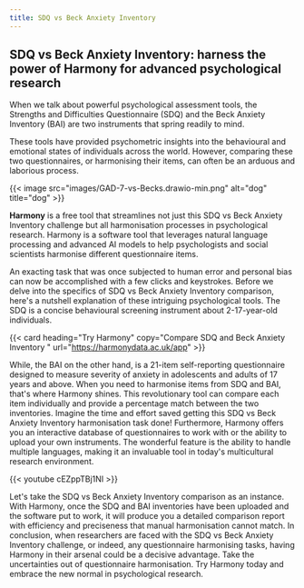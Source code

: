```yaml
---
title: SDQ vs Beck Anxiety Inventory
---
```


## SDQ vs Beck Anxiety Inventory: harness the power of Harmony for advanced psychological research

When we talk about powerful psychological assessment tools, the Strengths and Difficulties Questionnaire (SDQ) and the Beck Anxiety Inventory (BAI) are two instruments that spring readily to mind.

These tools have provided psychometric insights into the behavioural and emotional states of individuals across the world. However, comparing these two questionnaires, or harmonising their items, can often be an arduous and laborious process.

{{< image src="images/GAD-7-vs-Becks.drawio-min.png" alt="dog" title="dog" >}}

**Harmony** is a free tool that streamlines not just this SDQ vs Beck Anxiety Inventory challenge but all harmonisation processes in psychological research. Harmony is a software tool that leverages natural language processing and advanced AI models to help psychologists and social scientists harmonise different questionnaire items. 

An exacting task that was once subjected to human error and personal bias can now be accomplished with a few clicks and keystrokes. Before we delve into the specifics of SDQ vs Beck Anxiety Inventory comparison, here's a nutshell explanation of these intriguing psychological tools. The SDQ is a concise behavioural screening instrument about 2-17-year-old individuals.


{{< card heading="Try Harmony" copy="Compare SDQ and Beck Anxiety Inventory " url="https://harmonydata.ac.uk/app" >}}

While, the BAI on the other hand, is a 21-item self-reporting questionnaire designed to measure severity of anxiety in adolescents and adults of 17 years and above. When you need to harmonise items from SDQ and BAI, that's where Harmony shines. This revolutionary tool can compare each item individually and provide a percentage match between the two inventories. Imagine the time and effort saved getting this SDQ vs Beck Anxiety Inventory harmonisation task done! Furthermore, Harmony offers you an interactive database of questionnaires to work with or the ability to upload your own instruments. The wonderful feature is the ability to handle multiple languages, making it an invaluable tool in today's multicultural research environment.

{{< youtube cEZppTBj1NI >}}

Let's take the SDQ vs Beck Anxiety Inventory comparison as an instance. With Harmony, once the SDQ and BAI inventories have been uploaded and the software put to work, it will produce you a detailed comparison report with efficiency and preciseness that manual harmonisation cannot match. In conclusion, when researchers are faced with the SDQ vs Beck Anxiety Inventory challenge, or indeed, any questionnaire harmonising tasks, having Harmony in their arsenal could be a decisive advantage. Take the uncertainties out of questionnaire harmonisation. Try Harmony today and embrace the new normal in psychological research.
